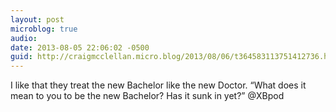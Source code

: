 ```yaml
---
layout: post
microblog: true
audio: 
date: 2013-08-05 22:06:02 -0500
guid: http://craigmcclellan.micro.blog/2013/08/06/t364583113751412736.html
---
```

I like that they treat the new Bachelor like the new Doctor. “What does it mean to you to be the new Bachelor? Has it sunk in yet?” @XBpod
